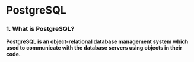 # PostgreSQL

### 1. What is PostgreSQL?

**PostgreSQL is an object-relational database management system which used to communicate with the database servers using objects in their code.**
